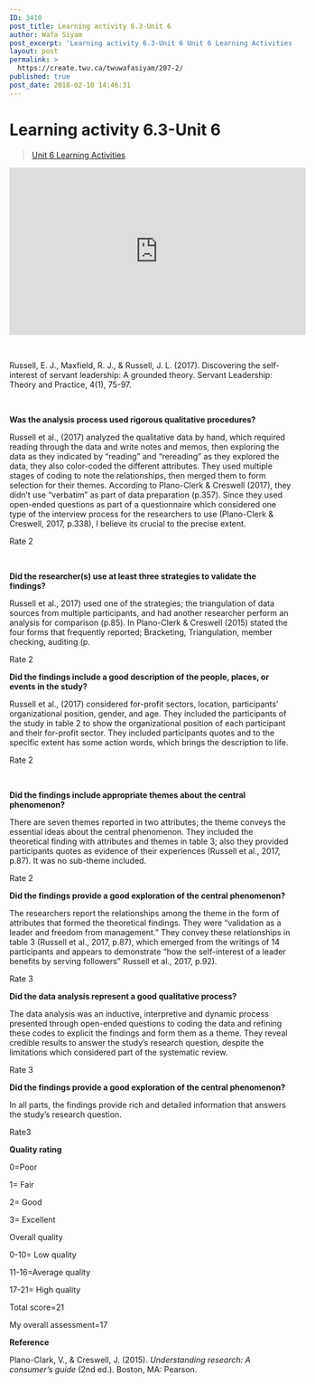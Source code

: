```yaml
---
ID: 3410
post_title: Learning activity 6.3-Unit 6
author: Wafa Siyam
post_excerpt: 'Learning activity 6.3-Unit 6 Unit 6 Learning Activities &nbsp; Russell, E. J., Maxfield, R. J., &amp; Russell, J. L. (2017). Discovering the self-interest of servant leadership: A grounded theory. Servant Leadership: Theory and Practice, 4(1), 75-97. &nbsp; Was the analysis process used rigorous qualitative procedures? Russell et al., (2017) analyzed the qualitative data by hand, &hellip; <p><a href="https://create.twu.ca/twuwafasiyam/207-2/">Continue reading<span> "Learning activity 6.3-Unit 6"</span></a></p>'
layout: post
permalink: >
  https://create.twu.ca/twuwafasiyam/207-2/
published: true
post_date: 2018-02-10 14:46:31
---
```

<h1><strong>Learning activity 6.3-Unit 6</strong></h1>

<blockquote class="wp-embedded-content" data-secret="Nij1UL0Xhh"><a href="https://create.twu.ca/ldrs591/unit-6-learning-activities/">Unit 6 Learning Activities</a></p></blockquote>



<iframe class="wp-embedded-content" sandbox="allow-scripts" security="restricted" src="https://create.twu.ca/ldrs591/unit-6-learning-activities/embed/#?secret=Nij1UL0Xhh" data-secret="Nij1UL0Xhh" width="525" height="296" title="&#8220;Unit 6 Learning Activities&#8221; &#8212; Leadership 591: Scholarly Inquiry" frameborder="0" marginwidth="0" marginheight="0" scrolling="no"></iframe>

&nbsp;

Russell, E. J., Maxfield, R. J., &amp; Russell, J. L. (2017). Discovering the self-interest of servant leadership: A grounded theory. Servant Leadership: Theory and Practice, 4(1), 75-97.

&nbsp;

<strong>Was the analysis process used rigorous qualitative procedures?</strong>

Russell et al., (2017) analyzed the qualitative data by hand, which required reading through the data and write notes and memos, then exploring the data as they indicated by “reading” and “rereading” as they explored the data, they also color-coded the different attributes. They used multiple stages of coding to note the relationships, then merged them to form selection for their themes. According to Plano-Clerk &amp; Creswell (2017), they didn’t use “verbatim” as part of data preparation (p.357). Since they used open-ended questions as part of a questionnaire which considered one type of the interview process for the researchers to use (Plano-Clerk &amp; Creswell, 2017, p.338), I believe its crucial to the precise extent.

Rate 2

&nbsp;

<strong>Did the researcher(s) use at least three strategies to validate the findings?</strong>

Russell et al., 2017) used one of the strategies; the triangulation of data sources from multiple participants, and had another researcher perform an analysis for comparison (p.85). In Plano-Clerk &amp; Creswell (2015) stated the four forms that frequently reported; Bracketing, Triangulation, member checking, auditing (p.

Rate 2

<strong>Did the findings include a good description of the people, places, or events in the study?</strong>

Russell et al., (2017) considered for-profit sectors, location, participants’ organizational position, gender, and age. They included the participants of the study in table 2 to show the organizational position of each participant and their for-profit sector. They included participants quotes and to the specific extent has some action words, which brings the description to life.

Rate 2

&nbsp;

<strong>Did the findings include appropriate themes about the central phenomenon?</strong>

There are seven themes reported in two attributes; the theme conveys the essential ideas about the central phenomenon. They included the theoretical finding with attributes and themes in table 3; also they provided participants quotes as evidence of their experiences (Russell et al., 2017, p.87). It was no sub-theme included.

Rate 2

<strong>Did the findings provide a good exploration of the central phenomenon?</strong>

The researchers report the relationships among the theme in the form of attributes that formed the theoretical findings. They were “validation as a leader and freedom from management.” They convey these relationships in table 3 (Russell et al., 2017, p.87), which emerged from the writings of 14 participants and appears to demonstrate “how the self-interest of a leader benefits by serving followers” Russell et al., 2017, p.92).

Rate 3

<strong>Did the data analysis represent a good qualitative process?</strong>

The data analysis was an inductive, interpretive and dynamic process presented through open-ended questions to coding the data and refining these codes to explicit the findings and form them as a theme. They reveal credible results to answer the study’s research question, despite the limitations which considered part of the systematic review.

Rate 3

<strong>Did the findings provide a good exploration of the central phenomenon?</strong>

In all parts, the findings provide rich and detailed information that answers the study’s research question.

Rate3

<strong>Quality rating</strong>

0=Poor

1= Fair

2= Good

3= Excellent

Overall quality

0-10= Low quality

11-16=Average quality

17-21= High quality

Total score=21

My overall assessment=17

<strong>Reference</strong>

Plano-Clark, V., &amp; Creswell, J. (2015). <em>Understanding research: A consumer’s guide</em> (2nd ed.). Boston, MA: Pearson.

&nbsp;